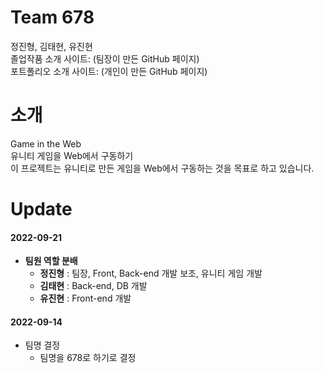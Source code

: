 
# Team 678  
 정진형, 김태현, 유진현  
 졸업작품 소개 사이트:  (팀장이 만든 GitHub 페이지)  
 포트폴리오 소개 사이트:  (개인이 만든 GitHub 페이지)    


# 소개  
Game in the Web  
유니티 게임을 Web에서 구동하기  
이 프로젝트는 유니티로 만든 게임을 Web에서 구동하는 것을 목표로 하고 있습니다.    

# Update  
#### 2022-09-21  
+ **팀원 역할 분배**
    + **정진형** : 팀장, Front, Back-end 개발 보조, 유니티 게임 개발  
    + **김태현** : Back-end, DB 개발  
    + **유진현** : Front-end 개발  

#### 2022-09-14  
+ 팀명 결정
    + 팀명을 678로 하기로 결정   
